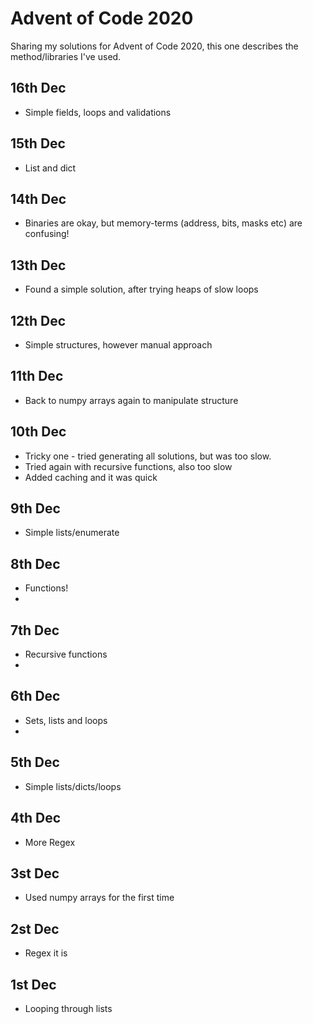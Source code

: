 # Advent of Code 2020
Sharing my solutions for Advent of Code 2020, this one describes the method/libraries I've used.

## 16th Dec
- Simple fields, loops and validations

## 15th Dec
- List and dict
  
## 14th Dec
- Binaries are okay, but memory-terms (address, bits, masks etc) are confusing!

## 13th Dec
- Found a simple solution, after trying heaps of slow loops

## 12th Dec
- Simple structures, however manual approach

## 11th Dec
- Back to numpy arrays again to manipulate structure

## 10th Dec
- Tricky one - tried generating all solutions, but was too slow.
- Tried again with recursive functions, also too slow
- Added caching and it was quick

## 9th Dec
- Simple lists/enumerate

## 8th Dec
- Functions!
- 
## 7th Dec
- Recursive functions
- 
## 6th Dec
- Sets, lists and loops
- 
## 5th Dec
- Simple lists/dicts/loops

## 4th Dec
- More Regex

## 3st Dec
- Used numpy arrays for the first time

## 2st Dec
- Regex it is

## 1st Dec
- Looping through lists
